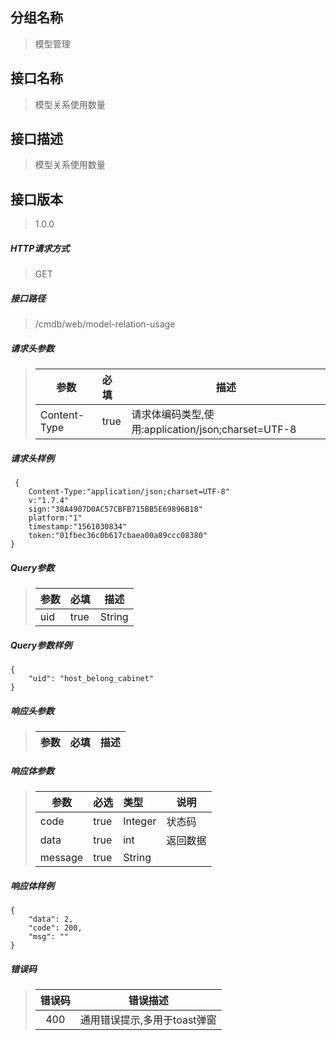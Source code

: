 ## 分组名称
> 模型管理

## 接口名称
> 模型关系使用数量

## 接口描述
> 模型关系使用数量

## 接口版本

> 1.0.0

##### HTTP请求方式

> GET

##### 接口路径
> /cmdb/web/model-relation-usage

##### 请求头参数
> | 参数       | 必填 | 描述            |
> | ---------- | :--- |  --------------- |
> | Content-Type |true|请求体编码类型,使用:application/json;charset=UTF-8|

##### 请求头样例
```
 {
    Content-Type:"application/json;charset=UTF-8"
    v:"1.7.4"
    sign:"38A4907D0AC57CBFB715BB5E69896B18"
    platform:"1"
    timestamp:"1561030834"
    token:"01fbec36c0b617cbaea00a89ccc08380"
}
```

##### Query参数
> | 参数       | 必填 | 描述            |
> | ---------- | :--- |  --------------- |
> | uid |true|String|模型关系唯一标识|

##### Query参数样例
```
{
    "uid": "host_belong_cabinet"
}
```

##### 响应头参数
> | 参数       | 必填 | 描述            |
> | ---------- | :--- |  --------------- |

##### 响应体参数
> | 参数       | 必选 | 类型 | 说明            |
> | ---------- | :--- | :--- | --------------- |
> | code |true|Integer|状态码|
> | data |true|int|返回数据|
> | message |true|String| |


##### 响应体样例
```
{
    "data": 2,
    "code": 200,
    "msg": ""
}
```
##### 错误码
> | 错误码      |错误描述|
> | :----------: | :---------------: |
> | 400 |通用错误提示,多用于toast弹窗|
